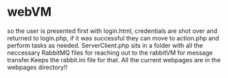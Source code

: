 # webVM

so the user is presented first with login.html, credentials are shot over and returned to login.php, if it was successful they can move to action.php and perform tasks as needed. ServerClient.php sits in a folder with all the neccessary RabbitMQ files for reaching out to the rabbitVM for message transfer.Keeps the rabbit.ini file for that. All the current webpages are in the webpages directory!!
